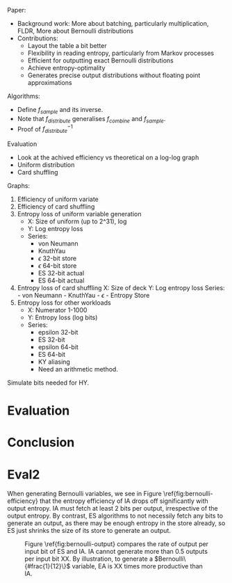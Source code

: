 Paper:
- Background work: More about batching, particularly multiplication, FLDR, 
    More about Bernoulli distributions
- Contributions:
  - Layout the table a bit better
  - Flexibility in reading entropy, particularly from Markov processes
  - Efficient for outputting exact Bernoulli distributions
  - Achieve entropy-optimality
  - Generates precise output distributions without floating point approximations

Algorithms:
- Define $f_{sample}$ and its inverse.
- Note that $f_{distribute}$ generalises $f_{combine}$ and $f_{sample}$.
- Proof of $f^{-1}_{distribute}$

Evaluation
- Look at the achived efficiency vs theoretical on a log-log graph
- Uniform distribution
- Card shuffling

Graphs:
1. Efficiency of uniform variate
2. Efficiency of card shuffling
3. Entropy loss of uniform variable generation
    - X: Size of uniform (up to 2^31), log
    - Y: Log entropy loss
    - Series:
        - von Neumann
        - KnuthYau
        - $\epsilon$ 32-bit store
        - $\epsilon$ 64-bit store
        - ES 32-bit actual
        - ES 64-bit actual
4. Entropy loss of card shuffling
    X: Size of deck
    Y: Log entropy loss
    Series:
        - von Neumann
        - KnuthYau
        - $\epsilon$
        - Entropy Store
5. Entropy loss for other workloads
    - X: Numerator 1-1000
    - Y: Entropy loss (log bits)
    - Series:
        - epsilon 32-bit
        - ES 32-bit
        - epsilon 64-bit
        - ES 64-bit
        - KY aliasing
        - Need an arithmetic method.

Simulate bits needed for HY.

# Evaluation


# Conclusion

# Eval2

When generating Bernoulli variables, we see in Figure \ref{fig:bernoulli-efficiency} that the entropy efficiency of IA drops off significantly with output entropy. IA must fetch at least 2 bits per output, irrespective of the output entropy. By contrast, ES algorithms to not necessily fetch any bits to generate an output, as there may be enough entropy in the store already, so ES just shrinks the size of its store to generate an output.

<Figure>

Figure \ref{fig:bernoulli-output} compares the rate of output per input bit of ES and IA. IA cannot generate more than 0.5 outputs per input bit XX. By illustration, to generate a $Bernoulli\{#frac{1}{12}\}$ variable, EA is XX times more productive than IA.

<Figure>

